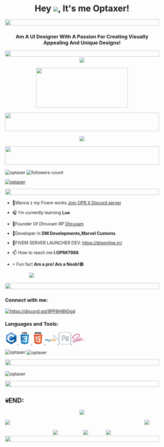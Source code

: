 
<h1 align="center">
  Hey <img src="https://media.giphy.com/media/hvRJCLFzcasrR4ia7z/giphy.gif" width="28">, It's me <a>Optaxer</a>!
</h1> 
 <p align="center"><img src="https://i.imgur.com/dBaSKWF.gif" height="20" width="100%">
<h3 align="center">Am A UI Designer With A Passion For Creating Visually Appealing And Unique Designs!</h3>
 <p align="center"><img src="https://i.imgur.com/dBaSKWF.gif" height="20" width="100%">
<img src = "https://media.tenor.com/F0uEWXLHEHwAAAAj/eyes-noto-color-emoji.gif"/>
<p align="center">
<a href="https://www.youtube.com/watch?v=vdB-8eLEW8g"><img src="https://raw.githubusercontent.com/trinib/spotify-github-profile/master/img/default.svg" height="130" width="300"></a>
 <p align="center"><img src="https://clipart-library.com/img/1323628.gif" height="60" width="100%">
<p align="center">
<img src="https://i.imgur.com/YCw47Dm.gif">
 <p align="center"><img src="https://clipart-library.com/img/1323628.gif" height="60" width="100%">
<p align="left"> <img src="https://komarev.com/ghpvc/?username=optaxer&label=:)OPR%20X%20Views&color=00ff40&style=plastic" alt="optaxer" /> 
 <img src="https://img.shields.io/github/followers/Optaxer?label=OPR%20X%20Followers&color=00aaff&style=plastic" alt="followers-count"> </p>

<p align="left"> <a href="https://github.com/ryo-ma/github-profile-trophy"><img src="https://github-profile-trophy.vercel.app/?username=optaxer" alt="optaxer" /></a> </p>

 <p align="center"><img src="https://i.imgur.com/dBaSKWF.gif" height="20" width="100%">

- 💖Wanna z my Fivem works [Join OPR X Discord server](https://discord.gg/9PP8H9XGgd)

- 🎧 I’m currently learning **Lua**

- 🔧Founder Of Dhruvam RP [Dhruvam](https://discord.gg/dhruvam-rp-766938077733060628)

- 🔧Developer in **DM Developments,Marvel Customs**

- 🔧FIVEM SERVER LAUNCHER DEV: https://drponline.in/

- 📫 How to reach me **I.OPR#7988**

- ⚡ Fun fact **Am a pro! Am a Noob!😄**


   &nbsp;&nbsp;&nbsp;&nbsp;&nbsp;&nbsp;&nbsp;&nbsp;&nbsp;&nbsp;&nbsp;&nbsp;&nbsp;&nbsp;<img src="https://c.tenor.com/SOVMSXmWB1kAAAAi/tony-star-jumping.gif" width="70">
 <p align="center"><img src="https://i.imgur.com/dBaSKWF.gif" height="20" width="100%">
<h3 align="left">Connect with me:</h3>
<p align="left">
<a href="https://discord.gg/https://discord.gg/9PP8H9XGgd" target="blank"><img align="center" src="https://raw.githubusercontent.com/rahuldkjain/github-profile-readme-generator/master/src/images/icons/Social/discord.svg" alt="https://discord.gg/9PP8H9XGgd" height="30" width="40" /></a>
</p>

<h3 align="left">Languages and Tools:</h3>
<p align="left"> <a href="https://www.cprogramming.com/" target="_blank" rel="noreferrer"> <img src="https://raw.githubusercontent.com/devicons/devicon/master/icons/c/c-original.svg" alt="c" width="40" height="40"/> </a> <a href="https://www.w3schools.com/css/" target="_blank" rel="noreferrer"> <img src="https://raw.githubusercontent.com/devicons/devicon/master/icons/css3/css3-original-wordmark.svg" alt="css3" width="40" height="40"/> </a> <a href="https://www.w3.org/html/" target="_blank" rel="noreferrer"> <img src="https://raw.githubusercontent.com/devicons/devicon/master/icons/html5/html5-original-wordmark.svg" alt="html5" width="40" height="40"/> </a> <a href="https://www.mysql.com/" target="_blank" rel="noreferrer"> <img src="https://raw.githubusercontent.com/devicons/devicon/master/icons/mysql/mysql-original-wordmark.svg" alt="mysql" width="40" height="40"/> </a> <a href="https://www.photoshop.com/en" target="_blank" rel="noreferrer"> <img src="https://raw.githubusercontent.com/devicons/devicon/master/icons/photoshop/photoshop-line.svg" alt="photoshop" width="40" height="40"/> </a> <a href="https://sass-lang.com" target="_blank" rel="noreferrer"> <img src="https://raw.githubusercontent.com/devicons/devicon/master/icons/sass/sass-original.svg" alt="sass" width="40" height="40"/> </a> </p>

<p><img align="left" src="https://github-readme-stats.vercel.app/api/top-langs?username=optaxer&show_icons=true&theme=dark&title_color=00ffcc&text_color=0beefe&bg_color=070707&hide_border=true&locale=en&layout=compact" alt="optaxer" /></p>

<p>&nbsp;<img align="center" src="https://github-readme-stats.vercel.app/api?username=optaxer&show_icons=true&theme=dark&title_color=ffffff&text_color=00ffcc&bg_color=060606&hide_border=true&locale=en" alt="optaxer" /></p>
 <p align="center"><img src="https://i.imgur.com/dBaSKWF.gif" height="20" width="100%">
<p><img align="center" src="https://github-readme-streak-stats.herokuapp.com/?user=optaxer&theme=dark" alt="optaxer" /></p>


 <p align="center"><img src="https://i.imgur.com/dBaSKWF.gif" height="20" width="100%">
 <h2 align="left">💀END:</h2>
  <div align="center">  
<img  src="https://quotes-github-readme.vercel.app/api?type=horizontal&theme=radical" width="550px"/>
    </div>  
         <p align="left">
<img src="https://media.giphy.com/media/2fC8cduAc35UIAxHDE/giphy.gif" width="150">&nbsp;&nbsp;&nbsp;&nbsp;&nbsp;&nbsp;&nbsp;&nbsp;&nbsp;&nbsp;&nbsp;&nbsp;&nbsp;&nbsp;&nbsp;&nbsp;&nbsp;&nbsp;&nbsp;&nbsp;&nbsp;&nbsp;&nbsp;&nbsp;&nbsp;&nbsp;&nbsp;&nbsp;&nbsp;&nbsp;&nbsp;&nbsp;&nbsp;&nbsp;&nbsp;&nbsp;&nbsp;&nbsp;&nbsp;&nbsp;&nbsp;&nbsp;&nbsp;&nbsp;&nbsp;&nbsp;&nbsp;&nbsp;&nbsp;&nbsp;&nbsp;&nbsp;&nbsp;&nbsp;&nbsp;&nbsp;&nbsp;&nbsp;&nbsp;&nbsp;&nbsp;&nbsp;&nbsp;&nbsp;&nbsp;&nbsp;&nbsp;&nbsp;&nbsp;&nbsp;&nbsp;&nbsp;&nbsp;&nbsp;&nbsp;&nbsp;&nbsp;&nbsp;&nbsp;&nbsp;&nbsp;&nbsp;&nbsp;&nbsp;&nbsp;&nbsp;&nbsp;&nbsp;&nbsp;&nbsp;&nbsp;&nbsp;&nbsp;&nbsp;&nbsp;&nbsp;&nbsp;&nbsp;&nbsp;&nbsp;&nbsp;&nbsp;&nbsp;&nbsp;&nbsp;&nbsp;&nbsp;&nbsp;&nbsp;&nbsp;&nbsp;&nbsp;<img src="https://c.tenor.com/3dgbcMt6Kx4AAAAi/spider-insect.gif" width="40">
 <p align="center">
<img src="https://raw.githubusercontent.com/trinib/trinib/a5f17399d881c5651a89bfe4a621014b08346cf0/images/marquee.svg">
   &nbsp;&nbsp;&nbsp;&nbsp;&nbsp;&nbsp;&nbsp;&nbsp;&nbsp;&nbsp;&nbsp;&nbsp;&nbsp;&nbsp;&nbsp;&nbsp;&nbsp;&nbsp;&nbsp;
   <img src="https://c.tenor.com/XSbD902n1fwAAAAi/rennen-fast.gif" width="50">&nbsp;&nbsp;&nbsp;&nbsp;&nbsp;&nbsp;&nbsp;&nbsp;&nbsp;&nbsp;&nbsp;&nbsp;&nbsp;&nbsp;

 <img  src="https://raw.githubusercontent.com/Trilokia/Trilokia/379277808c61ef204768a61bbc5d25bc7798ccf1/bottom_header.svg" />
 <img src="https://i.imgur.com/dBaSKWF.gif" height="20" width="100%">
